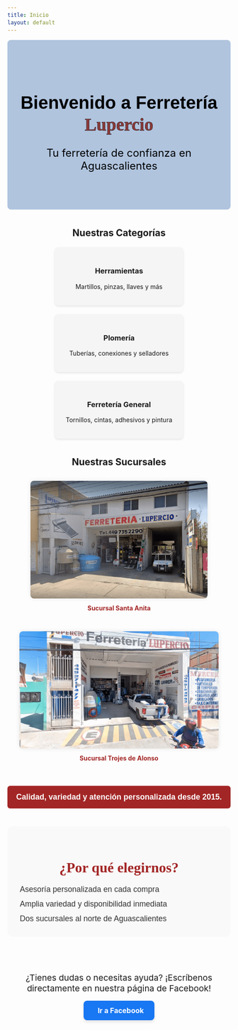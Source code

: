 ```yaml
---
title: Inicio
layout: default
---
```


<!-- Hero Banner -->
<div style="background-color: #B0C4DE; color: white; padding: 60px 20px; text-align: center; border-radius: 8px;">
  <h1 style="font-size: 2.5rem; text-align: center;">
  <span style="font-family: 'Poppins', sans-serif; color: #000;">Bienvenido a Ferretería</span>
  <span style="font-family: 'Alfa Slab One', serif; color: #8B3A3A; -webkit-text-stroke: 0.5px black; text-transform: none;"> Lupercio</span>
</h1>
  <p style="font-size: 1.5rem; color: black;">Tu ferretería de confianza en Aguascalientes</p>
</div>

<!-- Featured Categories -->
<div style="margin: 40px 0;">
  <h2 style="text-align: center; margin-bottom: 20px;">Nuestras Categorías</h2>
  <div style="display: flex; flex-wrap: wrap; justify-content: center; gap: 20px;">
    <div style="background-color: #f5f5f5; padding: 20px; width: 250px; text-align: center; border-radius: 8px; box-shadow: 0 2px 5px rgba(0,0,0,0.1);">
      <i class="fas fa-tools" style="font-size: 2rem; color: #a32626;"></i>
      <h3>Herramientas</h3>
      <p>Martillos, pinzas, llaves y más</p>
    </div>
    <div style="background-color: #f5f5f5; padding: 20px; width: 250px; text-align: center; border-radius: 8px; box-shadow: 0 2px 5px rgba(0,0,0,0.1);">
      <i class="fas fa-shower" style="font-size: 2rem; color: #a32626;"></i>
      <h3>Plomería</h3>
      <p>Tuberías, conexiones y selladores</p>
    </div>
    <div style="background-color: #f5f5f5; padding: 20px; width: 250px; text-align: center; border-radius: 8px; box-shadow: 0 2px 5px rgba(0,0,0,0.1);">
      <i class="fas fa-screwdriver" style="font-size: 2rem; color: #a32626;"></i>
      <h3>Ferretería General</h3>
      <p>Tornillos, cintas, adhesivos y pintura</p>
    </div>
  </div>
</div>

<!-- Sucursales -->
  <h2 style="text-align: center; margin-bottom: 20px;">Nuestras Sucursales</h2>

<div style="display: flex; flex-wrap: wrap; justify-content: center; gap: 30px; margin-top: 30px;">

  <div style="max-width: 400px; text-align: center;">
    <a href="/Sucursales" style="text-decoration: none;">
      <img src="/assets/ferreteriasantaanita.png" alt="Sucursal Santa Anita" style="width: 100%; border-radius: 8px; box-shadow: 0 0 10px rgba(0,0,0,0.1);" />
      <p style="margin-top: 10px; color: #a32626; font-weight: bold;">Sucursal Santa Anita</p>
    </a>
  </div>

  <div style="max-width: 450px; text-align: center;">
    <a href="/Sucursales" style="text-decoration: none;">
      <img src="/assets/trojesdealonso.png" alt="Sucursal Trojes de Alonso" style="width: 100%; border-radius: 8px; box-shadow: 0 0 10px rgba(0,0,0,0.1);" />
      <p style="margin-top: 10px; color: #a32626; font-weight: bold;">Sucursal Trojes de Alonso</p>
    </a>
  </div>

</div>

<!-- Promotional Strip -->
<div style="margin-top: 40px; background-color: #a32626; color: white; text-align: center; padding: 15px; border-radius: 6px; font-family: 'Poppins', sans-serif; font-size: 1.1rem;">
  <strong>Calidad, variedad y atención personalizada desde 2015.</strong>
</div>

<!-- Why Choose Us -->
<div style="margin: 40px 0; padding: 30px 20px; background-color: #f9f9f9; border-radius: 12px; text-align: center;">
  <h2 style="font-family: 'Georgia', serif; font-size: 2rem; color: #a32626; margin-bottom: 20px;">
    ¿Por qué elegirnos?
  </h2>
  <ul style="max-width: 600px; margin: 0 auto; list-style: none; padding: 0; font-size: 1.1rem; font-family: 'Arial', sans-serif; color: #333; text-align: left;">
    <li style="margin-bottom: 12px;"><i class="fas fa-check-circle" style="color: #a32626; margin-right: 8px;"></i>Asesoría personalizada en cada compra</li>
    <li style="margin-bottom: 12px;"><i class="fas fa-check-circle" style="color: #a32626; margin-right: 8px;"></i>Amplia variedad y disponibilidad inmediata</li>
    <li><i class="fas fa-check-circle" style="color: #a32626; margin-right: 8px;"></i>Dos sucursales al norte de Aguascalientes</li>
  </ul>
</div>

<div style="text-align: center; margin-top: 5rem;">
  <p style="font-size: 1.2rem; margin-bottom: 1rem;">
    ¿Tienes dudas o necesitas ayuda? ¡Escríbenos directamente en nuestra página de Facebook!
  </p>
  <a href="https://www.facebook.com/profile.php?id=100054115195835" target="_blank" rel="noopener noreferrer"
     style="display: inline-block; background-color: #1877F2; color: white; font-weight: bold; padding: 12px 24px; border-radius: 8px; text-decoration: none; font-size: 1rem; box-shadow: 0 4px 6px rgba(0,0,0,0.1); transition: background-color 0.3s;">
    <i class="fab fa-facebook-f" style="margin-right: 8px;"></i> Ir a Facebook
  </a>
</div>





